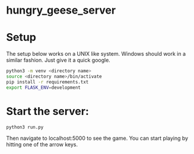 # hungry_geese_server

# Setup
The setup below works on a UNIX like system. Windows should work in a similar fashion. Just give it a quick google.
```bash
python3 -m venv <directory name>
source <directory name>/bin/activate
pip install -r requirements.txt
export FLASK_ENV=development
```

# Start the server:
```
python3 run.py
```
Then navigate to localhost:5000 to see the game. You can start playing by hitting one of the arrow keys.
